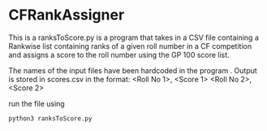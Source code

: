 # CFRankAssigner

This is a ranksToScore.py is a program that takes in a CSV file containing a Rankwise list containing ranks of a given roll number in  a CF competition and assigns a score to the roll number using the GP 100 score list.

The names of the input files have been hardcoded in the program .
Output is stored in scores.csv in the format:
<Roll No 1>, <Score 1>
<Roll No 2>, <Score 2>

run the file using
```bash
python3 ranksToScore.py
```
